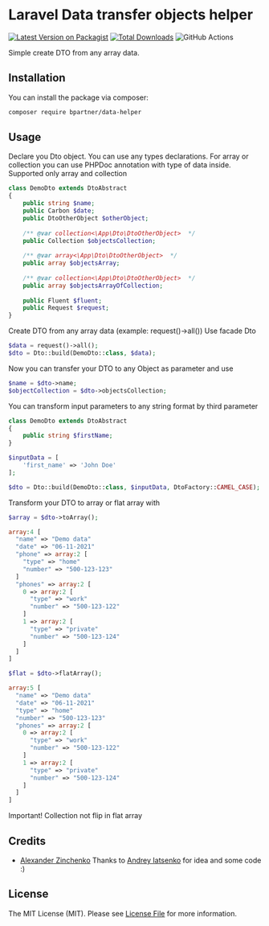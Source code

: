 # Laravel Data transfer objects helper

[![Latest Version on Packagist](https://img.shields.io/packagist/v/bpartner/data-helper.svg?style=flat-square)](https://packagist.org/packages/bpartner/dto)
[![Total Downloads](https://img.shields.io/packagist/dt/bpartner/data-helper.svg?style=flat-square)](https://packagist.org/packages/bpartner/dto)
![GitHub Actions](https://github.com/bpartner/data-helper/actions/workflows/main.yml/badge.svg)

Simple create DTO from any array data.

## Installation

You can install the package via composer:

```bash
composer require bpartner/data-helper
```

## Usage
Declare you Dto object. You can use any types declarations.
For array or collection you can use PHPDoc annotation with type of data inside.
Supported only array and collection 
```php
class DemoDto extends DtoAbstract
{
    public string $name;
    public Carbon $date;
    public DtoOtherObject $otherObject;
    
    /** @var collection<\App\Dto\DtoOtherObject>  */
    public Collection $objectsCollection;
    
    /** @var array<\App\Dto\DtoOtherObject>  */
    public array $objectsArray;
    
    /** @var collection<\App\Dto\DtoOtherObject>  */
    public array $objectsArrayOfCollection;
    
    public Fluent $fluent;
    public Request $request;
}
```
Create DTO from any array data (example: request()->all())
Use facade Dto
```php
$data = request()->all();
$dto = Dto::build(DemoDto::class, $data);
```
Now you can transfer your DTO to any Object as parameter and use

```php
$name = $dto->name;
$objectCollection = $dto->objectsCollection;
```

You can transform input parameters to any string format by third parameter

```php
class DemoDto extends DtoAbstract
{
    public string $firstName;
}

$inputData = [
    'first_name' => 'John Doe'
];

$dto = Dto::build(DemoDto::class, $inputData, DtoFactory::CAMEL_CASE);

```

Transform your DTO to array or flat array with

```php
$array = $dto->toArray();

array:4 [
  "name" => "Demo data"
  "date" => "06-11-2021"
  "phone" => array:2 [
    "type" => "home"
    "number" => "500-123-123"
  ]
  "phones" => array:2 [
    0 => array:2 [
      "type" => "work"
      "number" => "500-123-122"
    ]
    1 => array:2 [
      "type" => "private"
      "number" => "500-123-124"
    ]
  ]
]

$flat = $dto->flatArray();

array:5 [                       
  "name" => "Demo data"         
  "date" => "06-11-2021"        
  "type" => "home"              
  "number" => "500-123-123"     
  "phones" => array:2 [         
    0 => array:2 [              
      "type" => "work"          
      "number" => "500-123-122" 
    ]                           
    1 => array:2 [              
      "type" => "private"       
      "number" => "500-123-124" 
    ]                           
  ]                             
]                               
```
Important! Collection not flip in flat array

## Credits

-   [Alexander Zinchenko](https://github.com/bpartner)
Thanks to [Andrey Iatsenko](https://github.com/yzen-dev/plain-to-class)  for idea and some code :)

## License

The MIT License (MIT). Please see [License File](LICENSE.md) for more information.
